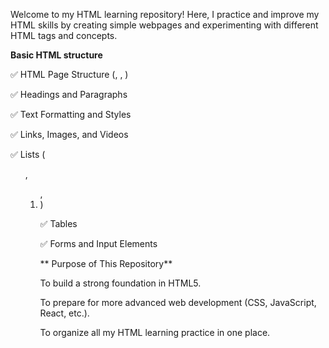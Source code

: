 Welcome to my HTML learning repository!
Here, I practice and improve my HTML skills by creating simple webpages and experimenting with different HTML tags and concepts.

**Basic HTML structure**

✅ HTML Page Structure (<html>, <head>, <body>)

✅ Headings and Paragraphs

✅ Text Formatting and Styles

✅ Links, Images, and Videos

✅ Lists (<ul>, <ol>, <li>)

✅ Tables

✅ Forms and Input Elements


** Purpose of This Repository**
 
To build a strong foundation in HTML5.

To prepare for more advanced web development (CSS, JavaScript, React, etc.).

To organize all my HTML learning practice in one place.
